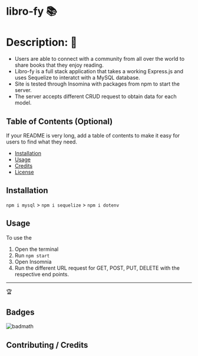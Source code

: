 # libro-fy :books:
# Description: :open_book:
- Users are able to connect with a community from all over the world to share books that they enjoy reading. 
- Libro-fy is a full stack application that takes a working Express.js and uses Sequelize to interatct with a MySQL database.
- Site is tested through Insomina with packages from npm to start the server.
- The server accepts different CRUD request to obtain data for each model.

## Table of Contents (Optional)

If your README is very long, add a table of contents to make it easy for users to find what they need.

* [Installation](#installation)
* [Usage](#usage)
* [Credits](#credits)
* [License](#license)


## Installation

`npm i mysql` >
`npm i sequelize` >
`npm i dotenv`



## Usage 

To use the 
1. Open the terminal 
2. Run `npm start`
3. Open Insomnia 
4. Run the different URL request for GET, POST, PUT, DELETE with the respective end points. 


---

🏆 
## Badges

![badmath](https://img.shields.io/github/languages/top/nielsenjared/badmath)




## Contributing / Credits

